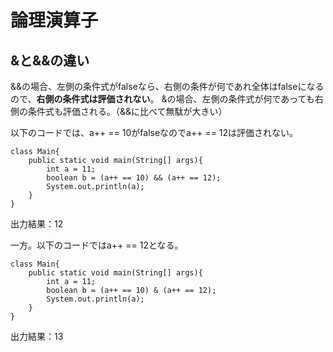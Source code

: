 # 論理演算子
## &と&&の違い
&&の場合、左側の条件式がfalseなら、右側の条件が何であれ全体はfalseになるので、**右側の条件式は評価されない**。
&の場合、左側の条件式が何であっても右側の条件式も評価される。（&&に比べて無駄が大きい）

以下のコードでは、a++ == 10がfalseなのでa++ == 12は評価されない。
```
class Main{
    public static void main(String[] args){
        int a = 11;
        boolean b = (a++ == 10) && (a++ == 12);
        System.out.println(a);
    }
}
```
出力結果：12

一方。以下のコードではa++ == 12となる。
```
class Main{
    public static void main(String[] args){
        int a = 11;
        boolean b = (a++ == 10) & (a++ == 12);
        System.out.println(a);
    }
}
```
出力結果：13